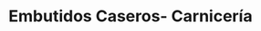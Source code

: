 ---
title: "Embutidos Caseros- Carnicería"
url: /burunchel/embutidos-caseros-carniceria/
shop: comodidad
---